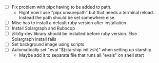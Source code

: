 - [ ] Fix problem with pipx having to be added to path.
  - Right now I use "pipx unsurepath" but that needs a terminal reload. Instead the path should be set somewhere else.
- [ ] Mise has to install a default ruby version after installation
- [ ] Install Solargraph and Rubocop
- [ ] zlib1g-dev library should be installed before ruby version. Else Solargraph install fails
- [ ] Set background image using scripts
- [ ] Automatically set "eval "$(starship init zsh)" when setting up starship
  - Maybe add it to separate file that runs all "evals" on shell start
